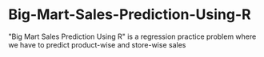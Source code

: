 # Big-Mart-Sales-Prediction-Using-R
"Big Mart Sales Prediction Using R" is a regression practice problem where we have to predict product-wise and store-wise sales
